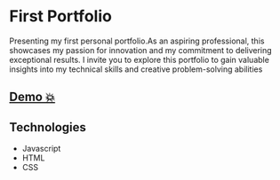 # First Portfolio
Presenting my first personal portfolio.As an aspiring professional, this showcases my passion for innovation and my commitment to delivering exceptional results. I invite you to explore this portfolio to gain valuable insights into my technical skills and creative problem-solving abilities
## [Demo 💥](https://germiquere.github.io/My-Portfolio/)

## Technologies

- Javascript
- HTML
- CSS
